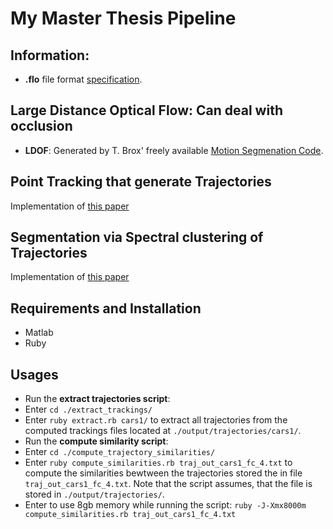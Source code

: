# My Master Thesis Pipeline

## Information:
+ **.flo** file format [specification](http://vision.middlebury.edu/flow/code/flow-code/README.txt).

## Large Distance Optical Flow: Can deal with occlusion
+ **LDOF**: Generated by T. Brox' freely available [Motion Segmenation Code](http://lmb.informatik.uni-freiburg.de/resources/binaries/eccv2010_mosegLinux64.zip). 

## Point Tracking that generate Trajectories 
Implementation of [this paper](http://lmb.informatik.uni-freiburg.de/people/brox/pub/sundaram_eccv10.pdf)

## Segmentation via Spectral clustering of Trajectories
Implementation of [this paper](http://ieeexplore.ieee.org/stamp/stamp.jsp?tp=&arnumber=6682905)

## Requirements and Installation
+ Matlab
+ Ruby

## Usages
+ Run the **extract trajectories script**: 
 + Enter `cd ./extract_trackings/`
 + Enter `ruby extract.rb cars1/` to extract all trajectories from the computed trackings files located at `./output/trajectories/cars1/`.
+ Run the **compute similarity script**: 
 + Enter `cd ./compute_trajectory_similarities/`
 + Enter `ruby compute_similarities.rb traj_out_cars1_fc_4.txt` to compute the similarities bewtween the trajectories stored the in file `traj_out_cars1_fc_4.txt`. Note that the script assumes, that the file is stored in `./output/trajectories/`.
 + Enter to use 8gb memory while running the script: `ruby -J-Xmx8000m compute_similarities.rb traj_out_cars1_fc_4.txt`

